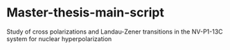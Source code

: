 # Master-thesis-main-script
Study of cross polarizations and Landau-Zener transitions in the NV-P1-13C system for nuclear hyperpolarization
